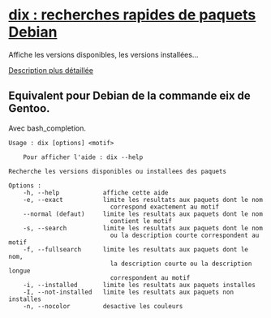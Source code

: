 [dix : recherches rapides de paquets Debian](http://www.nocturne-jdr.fr/blog/equivalent-eix-pour-debian-ubuntu/)
===
Affiche les versions disponibles, les versions installées...

[Description plus détaillée](http://www.nocturne-jdr.fr/blog/equivalent-eix-pour-debian-ubuntu/)

Equivalent pour Debian de la commande eix de Gentoo.
---

Avec bash_completion.


    Usage : dix [options] <motif>

        Pour afficher l'aide : dix --help

    Recherche les versions disponibles ou installees des paquets 

    Options :
        -h, --help            affiche cette aide
        -e, --exact           limite les resultats aux paquets dont le nom
                                correspond exactement au motif
        --normal (defaut)     limite les resultats aux paquets dont le nom
                                contient le motif
        -s, --search          limite les resultats aux paquets dont le nom
                                ou la description courte correspondent au motif
        -f, --fullsearch      limite les resultats aux paquets dont le nom,
                                la description courte ou la description longue 
                                correspondent au motif
        -i, --installed       limite les resultats aux paquets installes
        -I, --not-installed   limite les resultats aux paquets non installes
        -n, --nocolor         desactive les couleurs

